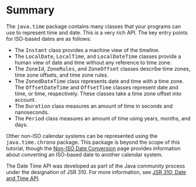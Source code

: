 
# Summary


The <tt>java.time</tt> package contains many classes that your programs can use to represent time and date. This is a very rich API. The key entry points for ISO-based dates are as follows:

- The <tt>Instant</tt> class provides a machine view of the timeline.
- The <tt>LocalDate</tt>, <tt>LocalTime</tt>, and <tt>LocalDateTime</tt> classes provide a human view of date and time without any reference to time zone.
- The <tt>ZoneId</tt>, <tt>ZoneRules</tt>, and <tt>ZoneOffset</tt> classes describe time zones, time zone offsets, and time zone rules.
- The <tt>ZonedDateTime</tt> class represents date and time with a time zone. The <tt>OffsetDateTime</tt> and <tt>OffsetTime</tt> classes represent date and time, or time, respectively. These classes take a time zone offset into account.
- The <tt>Duration</tt> class measures an amount of time in seconds and nanoseconds.
- The <tt>Period</tt> class measures an amount of time using years, months, and days.


Other non-ISO calendar systems can be represented using the <tt>java.time.chrono</tt> package. This package is beyond the scope of this tutorial, though the
[Non-ISO Date Conversion](nonIso.html) page provides information about converting an ISO-based date to another calendar system.


The Date Time API was developed as part of the Java community process under the designation of JSR 310. For more information, see
[JSR 310: Date and Time API](http://jcp.org/en/jsr/detail?id=310).
